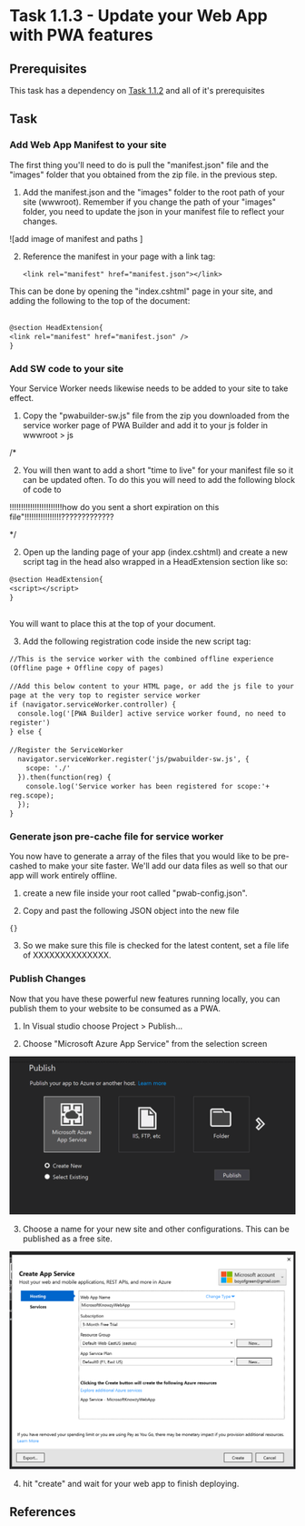 # Task 1.1.3 - Update your Web App with PWA features

## Prerequisites 

This task has a dependency on [Task 1.1.2](112_GeneratePWA.md) and all of it's prerequisites

## Task 

###  Add Web App Manifest to your site

The first thing you'll need to do is pull the "manifest.json" file and the "images" folder that you obtained from the zip file. in the previous step.

1. Add the manifest.json and the "images" folder to the root path of your site (wwwroot).  Remember if you change the path of your "images" folder, you need to update the json in your manifest file to reflect your changes. 

![add image of manifest and paths ]

2. Reference the manifest in your page with a link tag:

	````
	<link rel="manifest" href="manifest.json"></link>
	````
This can be done by opening the "index.cshtml" page in your site, and adding the following to the top of the document:

```

@section HeadExtension{ 
<link rel="manifest" href="manifest.json" />
}

```

### Add SW code to your site

Your Service Worker needs likewise needs to be added to your site to take effect.  

1. Copy the "pwabuilder-sw.js" file from the zip you downloaded from the service worker page of PWA Builder and add it to your js folder in wwwroot > js

/*

2.  You will then want to add a short "time to live" for your manifest file so it can be updated often.  To do this you will need to add the following block of code to

!!!!!!!!!!!!!!!!!!!!!!!how do you sent a short expiration on this file"!!!!!!!!!!!!!!!!?????????????

*/

2. Open up the landing page of your app (index.cshtml) and create a new script tag in the head also wrapped in a HeadExtension section like so:

```
@section HeadExtension{ 
<script></script>
}


```
You will want to place this at the top of your document.


3. Add the following registration code inside the new script tag:

```
//This is the service worker with the combined offline experience (Offline page + Offline copy of pages)

//Add this below content to your HTML page, or add the js file to your page at the very top to register service worker
if (navigator.serviceWorker.controller) {
  console.log('[PWA Builder] active service worker found, no need to register')
} else {

//Register the ServiceWorker
  navigator.serviceWorker.register('js/pwabuilder-sw.js', {
    scope: './'
  }).then(function(reg) {
    console.log('Service worker has been registered for scope:'+ reg.scope);
  });
}

```

### Generate json pre-cache file for service worker

You now have to generate a array of the files that you would like to be pre-cashed to make your site faster.  We'll add our data files as well so that our app will work entirely offline.

1. create a new file inside your root called "pwab-config.json".

2. Copy and past the following JSON object into the new file

```
{}
```
3. So we make sure this file is checked for the latest content, set a file life of XXXXXXXXXXXXXX.

### Publish Changes

Now that you have these powerful new features running locally, you can publish them to your website to be consumed as a PWA.

1. In Visual studio choose Project > Publish...

2. Choose "Microsoft Azure App Service" from the selection screen

![publish screen from vs](images/publish1.PNG)

3.  Choose a name for your new site and other configurations.  This can be published as a free site.

![publish screen from vs](images/publish2.PNG)

4. hit "create" and wait for your web app to finish deploying.


## References












